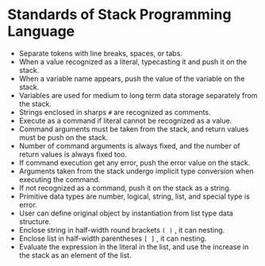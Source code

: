 #  Standards of Stack Programming Language
- Separate tokens with line breaks, spaces, or tabs.
- When a value recognized as a literal, typecasting it and push it on the stack.
- When a variable name appears, push the value of the variable on the stack.
- Variables are used for medium to long term data storage separately from the stack.
- Strings enclosed in sharps `#` are recognized as comments.
- Execute as a command if literal cannot be recognized as a value.
- Command arguments must be taken from the stack, and return values must be push on the stack.
- Number of command arguments is always fixed, and the number of return values is always fixed too.
- If command execution get any error, push the error value on the stack.
- Arguments taken from the stack undergo implicit type conversion when executing the command.
- If not recognized as a command, push it on the stack as a string.
- Primitive data types are number, logical, string, list, and special type is error.
- User can define original object by instantiation from list type data structure. 
- Enclose string in half-width round brackets `( )` , it can nesting.
- Enclose list in half-width parentheses `[ ]` , it can nesting.
- Evaluate the expression in the literal in the list, and use the increase in the stack as an element of the list.
